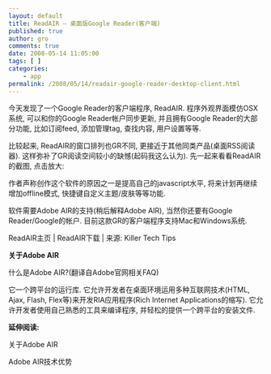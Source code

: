 ```yaml
---
layout: default
title: ReadAIR – 桌面版Google Reader(客户端)
published: true
author: gro
comments: true
date: 2008-05-14 11:05:00
tags: [ ]
categories:
    - app
permalink: /2008/05/14/readair-google-reader-desktop-client.html
---
```

今天发现了一个Google Reader的客户端程序, ReadAIR. 程序外观界面模仿OSX系统, 可以和你的Google Reader帐户同步更新, 并且拥有Google Reader的大部分功能, 比如订阅feed, 添加管理tag, 查找内容, 用户设置等等.

比较起来, ReadAIR的窗口排列也GR不同, 更接近于其他同类产品(桌面RSS阅读器). 这样弥补了GR阅读空间较小的缺憾(起码我这么认为). 先一起来看看ReadAIR的截图, 点击放大:



作者声称创作这个软件的原因之一是提高自己的javascript水平, 将来计划再继续增加offline模式, 快捷键自定义主题/皮肤等等功能.

软件需要Adobe AIR的支持(稍后解释Adobe AIR), 当然你还要有Google Reader/Google的帐户. 目前这款GR的客户端程序支持Mac和Windows系统.

ReadAIR主页 | ReadAIR下载 | 来源: Killer Tech Tips

**关于Adobe AIR**

什么是Adobe AIR?(翻译自Adobe官网相关FAQ)

它一个跨平台的运行库. 它允许开发者在桌面环境运用多种互联网技术(HTML, Ajax, Flash, Flex等)来开发RIA应用程序(Rich Internet Applications的缩写). 它允许开发者使用自己熟悉的工具来编译程序, 并轻松的提供一个跨平台的安装文件.

**延伸阅读:**

关于Adobe AIR

Adobe AIR技术优势